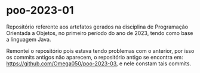 # poo-2023-01
Repositório referente aos artefatos gerados na disciplina de Programação Orientada a Objetos, no primeiro período do ano de 2023, tendo como base a linguagem Java.

Remontei o repositório pois estava tendo problemas com o anterior, por isso os commits antigos não aparecem, o repositório antigo se encontra em: https://github.com/Omega050/poo-2023-03, e nele constam tais commits.



